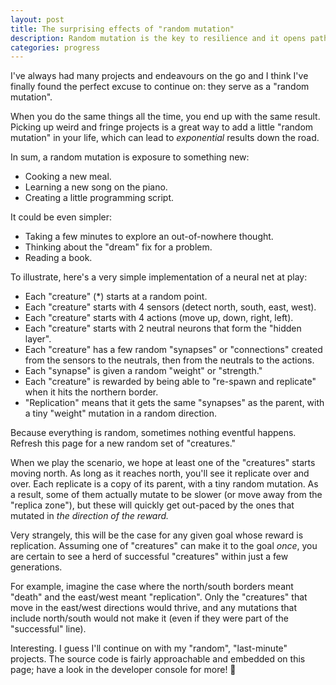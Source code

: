 ```yaml
---
layout: post
title: The surprising effects of "random mutation"
description: Random mutation is the key to resilience and it opens pathways that have exponential benefits that last over time.
categories: progress
---
```


I've always had many projects and endeavours on the go and I think I've finally found the perfect excuse to continue on: they serve as a "random mutation".

When you do the same things all the time, you end up with the same result. Picking up weird and fringe projects is a great way to add a little "random mutation" in your life, which can lead to _exponential_ results down the road.

In sum, a random mutation is exposure to something new:

- Cooking a new meal.
- Learning a new song on the piano.
- Creating a little programming script.

It could be even simpler:

- Taking a few minutes to explore an out-of-nowhere thought.
- Thinking about the "dream" fix for a problem.
- Reading a book.

To illustrate, here's a very simple implementation of a neural net at play:

<div class="overflow-auto bg-gray-800 bg-gradient-to-r from-gray-900 to-sky-900 text-green-400 text-center p-4 lg:p-16 mb-10">
  <code id="neurenv" class="inline-block whitespace-pre text-left leading-none"></code>
</div>

- Each "creature" (*) starts at a random point.
- Each "creature" starts with 4 sensors (detect north, south, east, west).
- Each "creature" starts with 4 actions (move up, down, right, left).
- Each "creature" starts with 2 neutral neurons that form the "hidden layer".
- Each "creature" has a few random "synapses" or "connections" created from the sensors to the neutrals, then from the neutrals to the actions.
- Each "synapse" is given a random "weight" or "strength."
- Each "creature" is rewarded by being able to "re-spawn and replicate" when it hits the northern border.
- "Replication" means that it gets the same "synapses" as the parent, with a tiny "weight" mutation in a random direction.

Because everything is random, sometimes nothing eventful happens. Refresh this page for a new random set of "creatures."

When we play the scenario, we hope at least one of the "creatures" starts moving north. As long as it reaches north, you'll see it replicate over and over. Each replicate is a copy of its parent, with a tiny random mutation. As a result, some of them actually mutate to be slower (or move away from the "replica zone"), but these will quickly get out-paced by the ones that mutated in <em>the direction of the reward.</em>

Very strangely, this will be the case for any given goal whose reward is replication. Assuming one of "creatures" can make it to the goal *once*, you are certain to see a herd of successful "creatures" within just a few generations.

For example, imagine the case where the north/south borders meant "death" and the east/west meant "replication". Only the "creatures" that move in the east/west directions would thrive, and any mutations that include north/south would not make it (even if they were part of the "successful" line).

Interesting. I guess I'll continue on with my "random", "last-minute" projects. The source code is fairly approachable and embedded on this page; have a look in the developer console for more! 👻

<!--
- starting location doesn't matter so much
- starting attributes matter a lot
- learning/time matters a lot
- no goal, only longevity/replication
- mutation
- Sensors are zeroed between generations
-->

<script type="text/javascript">
  const CLEAR_SCREEN = '\033[2J'

  const shuffle = (arr, n) => arr.sort(() => 0.5 - Math.random()).slice(0, n)
  const rand = (min, max) => Math.random() * (max - min) + min
  const randInt = (min, max) => parseInt(rand(min, max))
  const createArray = (length, func) => Array.apply(null, { length }).map(func)

  const DIRECTION_NORTH = 'NORTH'
  const DIRECTION_SOUTH = 'SOUTH'
  const DIRECTION_EAST = 'EAST'
  const DIRECTION_WEST = 'WEST'

  class Neuron {
    constructor(name, value = 0) {
      this.name = name
      this.value = value
    }

    nameWithType() {
      return `${this.constructor.name}:${this.name}`
    }

    getValue() {
      return this.value
    }

    setValue(value) {
      this.value = value

      return this.value
    }

    addValue(value) {
      this.setValue((this.getValue() || 0) + value)
    }

    zeroValue() {
      this.value = 0
    }
  }

  Neuron.fromSource = (source, value) => {
    return new Neuron(source.name, source.value)
  }

  class Sensor extends Neuron {
    constructor(name, func) {
      super(name, 0)

      this.func = func
    }

    setValue(creature) {
      if (typeof this.func === 'function') {
        this.value = this.func.call(this, creature)
      }

      return this.getValue()
    }
  }

  Sensor.fromSource = (source) => {
    return new Sensor(source.name, source.func)
  }

  class Action extends Neuron {
    constructor(name, func) {
      super(name, 0)

      this.func = func
    }

    act(creature) {
      this.func.call(this, creature)
    }
  }

  Action.fromSource = (source) => {
    return new Action(source.name, source.func)
  }

  class Synapse {
    constructor(from, to, weight) {
      this.from = from
      this.to = to
      this.weight = weight
    }
  }

  Synapse.fromSourceWithMutation = (source, neurons, mutation) => {
    const from = neurons.find((n) => n.name === source.from.name)
    const to = neurons.find((n) => n.name === source.to.name)

    return new Synapse(from, to, source.weight + (source.weight * (mutation * (Math.random() > 0.5 ? 1 : -1))))
  }

  class Brain {
    constructor(sensors, urges, innerNeurons, synapses) {
      this.sensors = sensors
      this.innerNeurons = innerNeurons
      this.urges = urges
      this.synapses = synapses
    }

    fire(creature) {
      const weightedUrges = createArray(this.urges.length, () => 0)

      this.sensors
        .concat(this.innerNeurons)
        .concat(this.urges)
        .forEach((n) => n.zeroValue())

      this.sensors
        .forEach((s) => s.setValue(creature))

      // for multiple layers, this could be looping the layers,
      // then looping the synapses to it, from it
      this.synapses.forEach((synapse) => {
        synapse.to.addValue(synapse.from.getValue() * synapse.weight)
      })

      this.urges.forEach((urge) => {
        urge.setValue(Math.abs(Math.tanh(urge.value)))
      })

      return this.urges
       // TODO: filter by some activation function?
        .filter((u) => u.getValue() > 0.25)
    }

    log() {
      console.log(
        this.synapses.map((s) => {
          return [s.from.nameWithType(), s.weight.toFixed(1), s.to.nameWithType()].join(' -> ')
        }).join('\n')
      )
    }
  }

  Brain.fromOptions = (options) => {
    if (!options.sensors.length) throw new Error('No sensors supplied')
    if (!options.urges.length) throw new Error('No urges supplied')

    const sensors = options.sensors
    const innerNeurons = options.innerNeurons || createArray(options.power, (_, index) => new Neuron(`INNER_${index}`))
    const urges = options.urges
    const synapses = options.synapses || []

    if (!synapses.length) {
      shuffle(sensors, randInt(1, sensors.length))
        .forEach((sensor) => {
          shuffle(innerNeurons, randInt(1, innerNeurons.length))
            .forEach((innerNeuron) => synapses.push(new Synapse(sensor, innerNeuron, Math.random())))
        })

      shuffle(innerNeurons, randInt(0, innerNeurons.length))
        .forEach((innerNeuronFrom) => {
          shuffle(innerNeurons, randInt(0, innerNeurons.length))
            .filter((n) => n !== innerNeuronFrom)
            .forEach((innerNeuronTo) => synapses.push(new Synapse(innerNeuronFrom, innerNeuronTo, Math.random())))
        })

      shuffle(innerNeurons, randInt(1, innerNeurons.length))
        .forEach((innerNeuron) => {
          shuffle(urges, randInt(1, urges.length))
            .forEach((action) => synapses.push(new Synapse(innerNeuron, action, Math.random())))
        })
    }

    return new Brain(sensors, urges, innerNeurons, synapses)
  }

  class Creature {
    constructor(world, brain, color) {
      this.world = world
      this.brain = brain
      this.isDestroyed = false
      this.color = color || { r: randInt(0, 255), g: randInt(0, 255), b: randInt(0, 255) }
    }

    adapt() {
      if (this.isDestroyed) {
        return
      }

      this.act( this.brain.fire(this) )
    }

    act(activatedUrges) {
      activatedUrges.forEach((urge) => urge.act(this))
    }

    move(deltaX, deltaY) {
      if (deltaX !== 0) {
        this.position.x = Math.max(Math.min(this.position.x + deltaX, this.world.width), 0)
      }

      if (deltaY !== 0) {
        const projectedY = this.position.y + deltaY

        this.position.y = Math.max(Math.min(projectedY, this.world.height), 0)

        if (projectedY >= this.world.height) {
          this.world.multiply(this)
          this.world.multiply(this)
          this.destroy()
        }
      }
    }

    look(direction) {
      return Math.random()
      if (direction === DIRECTION_NORTH) {
        return this.world.height - this.position.y
      } else if (direction === DIRECTION_SOUTH) {
        return this.position.y
      } else if (direction === DIRECTION_EAST) {
        return this.world.width - this.position.x
      } else if (direction === DIRECTION_WEST) {
        return this.position.x
      }
    }

    spawn() {
      this.position = {
        x: randInt(0, this.world.width),
        y: randInt(0, this.world.height),
      }
    }

    symbol() {
      return this.isDestroyed ? ' ' : `<span style="color: rgb(${this.color.r}, ${this.color.g}, ${this.color.b})">*</span>`
    }

    destroy() {
      this.isDestroyed = true
    }
  }

  class World {
    constructor(mapWidth, mapHeight, numberOfCreatures, brainOptions, mutation = 0.1) {
      this.width = mapWidth
      this.height = mapHeight
      this.brainOptions = brainOptions
      this.creatures = createArray(numberOfCreatures, () => new Creature(this, Brain.fromOptions(brainOptions)))
      this.mutation = mutation
    }

    start(delay, renderElement) {
      this.creatures.forEach((c) => c.spawn())
      this.loop(delay, renderElement)
    }

    loop(delay, renderElement) {
      if (this.creatures.filter((c) => !c.isDestroyed).length > 500) return

      this.creatures.forEach((c) => c.adapt())
      this.render(renderElement)

      setTimeout(() => this.loop(delay, renderElement), delay)
    }

    renderCreature(x, y) {
      const creature = this.creatures
        .find((c) => c.position.x === x && c.position.y === y)

      return creature ? creature.symbol() : ' '
    }

    multiply(source) {
      const sourceBrain = source.brain
      const brainOptions = {
        sensors: sourceBrain.sensors.map((s) => Sensor.fromSource(s)),
        innerNeurons: sourceBrain.innerNeurons.map((i) => Neuron.fromSource(i)),
        urges: sourceBrain.urges.map((a) => Action.fromSource(a)),
      }
      const neurons = brainOptions.sensors.concat(brainOptions.innerNeurons).concat(brainOptions.urges)

      brainOptions.synapses = sourceBrain.synapses.map((s) => Synapse.fromSourceWithMutation(s, neurons, this.mutation))

      const creature = new Creature(this, Brain.fromOptions(brainOptions), source.color)

      this.creatures.push(creature)

      creature.spawn()
    }

    render(renderElement) {
      const header = '|' + Array.from(Array((this.width / 2) - 5).keys(), () => '|').join('') + ' ReplicaZone ' + Array.from(Array((this.width / 2) - 5).keys(), () => '|').join('') + '|'
      const footer = '|' + Array.from(Array(this.width + 3).keys(), () => '_').join('') + '|'
      const rows = []

      for (var y = 0; y <= this.height; y++) {
        const row = []

        for (var x = 0; x <= this.width; x++) {
          row.push(this.renderCreature(x, this.height - y))
        }

        rows.push('| ' + row.join('') + ' |')
      }

      const LINE_BREAK = '\n'
      let output = header
      output += LINE_BREAK
      output += rows.join(LINE_BREAK)
      output += LINE_BREAK
      output += footer
      output += LINE_BREAK
      output += LINE_BREAK
      output += 'DOTS: '
      output += this.creatures.filter((c) => !c.isDestroyed).length

      if (renderElement) {
        renderElement.cols = this.width
        renderElement.rows = this.height

        renderElement.innerHTML = output
      } else {
        console.log(CLEAR_SCREEN)
        console.log(output)
      }
    }
  }

  const IS_MOBILE = typeof window === 'object' && window.outerWidth <= 640
  const NUMBER_OF_CREATURES = 5 // IS_MOBILE ? 10 : 20
  const MAP_WIDTH = IS_MOBILE ? 20 : 50
  const MAP_HEIGHT = IS_MOBILE ? 15 : 20
  const ITERATION_DELAY = 100
  const RENDER_ELEMENT = document.querySelector('#neurenv')
  const BRAIN_OPTIONS = {
    sensors: [
      new Sensor(`SEE_${DIRECTION_NORTH}`, (creature) => creature.look(DIRECTION_NORTH)),
      new Sensor(`SEE_${DIRECTION_SOUTH}`, (creature) => creature.look(DIRECTION_SOUTH)),
      new Sensor(`SEE_${DIRECTION_EAST}`, (creature) => creature.look(DIRECTION_EAST)),
      new Sensor(`SEE_${DIRECTION_WEST}`, (creature) => creature.look(DIRECTION_WEST)),
    ],
    urges: [
      new Action(`MOVE_${DIRECTION_NORTH}`, (creature) => creature.move(0, +1)),
      new Action(`MOVE_${DIRECTION_SOUTH}`, (creature) => creature.move(0, -1)),
      new Action(`MOVE_${DIRECTION_EAST}`, (creature) => creature.move(1, 0)),
      new Action(`MOVE_${DIRECTION_WEST}`, (creature) => creature.move(-1, 0)),
    ],
    power: 2
  }

  const world = new World(MAP_WIDTH, MAP_HEIGHT, NUMBER_OF_CREATURES, BRAIN_OPTIONS)
  world.start(ITERATION_DELAY, RENDER_ELEMENT)
  world.creatures.forEach((c) => c.brain.log())
  // world.render(RENDER_ELEMENT)
</script>
